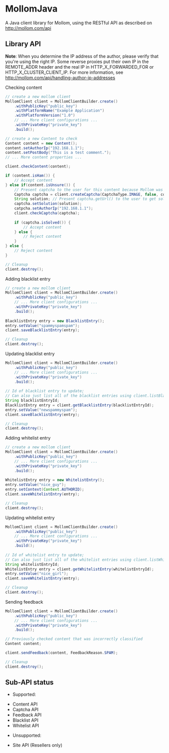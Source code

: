 MollomJava
==========

A Java client library for Mollom, using the RESTful API as described on http://mollom.com/api

Library API
-----------
**Note**: When you determine the IP address of the author, please verify that you're using the
right IP. Some reverse proxies put their own IP in the REMOTE_ADDR header and the real IP
in HTTP_X_FORWARDED_FOR or HTTP_X_CLUSTER_CLIENT_IP. For more information, see
http://mollom.com/api/handling-author-ip-addresses

Checking content
```java
// create a new mollom client
MollomClient client = MollomClientBuilder.create()
    .withPublicKey("public_key")
    .withPlatformName("Example Application")
    .withPlatformVersion("1.0")
    // ... More client configurations ...
    .withPrivateKey("private_key")
    .build();

// create a new Content to check
Content content = new Content();
content.setAuthorIp("192.168.1.1");
content.setPostBody("This is a test comment.");
// ... More content properties ...

client.checkContent(content);

if (content.isHam()) {
    // Accept content
} else if(content.isUnsure()) {
    // Present captcha to the user for this content because Mollom was unsure
    Captcha captcha = client.createCaptcha(CaptchaType.IMAGE, false, content);
    String solution; // Present captcha.getUrl() to the user to get solution
    captcha.setSolution(solution);
    catpcha.setAuthorIp("192.168.1.1");
    client.checkCaptcha(captcha);
    
    if (captcha.isSolved()) {
        // Accept content
    } else {
        // Reject content
    }
} else {
    // Reject content
}

// Cleanup
client.destroy();
```

Adding blacklist entry
```java
// create a new mollom client
MollomClient client = MollomClientBuilder.create()
    .withPublicKey("public_key")
    // ... More client configurations ...
    .withPrivateKey("private_key")
    .build();
    
BlacklistEntry entry = new BlacklistEntry();
entry.setValue("spammyspamspam");
client.saveBlacklistEntry(entry);

// Cleanup
client.destroy();
```

Updating blacklist entry
```java
MollomClient client = MollomClientBuilder.create()
    .withPublicKey("public_key")
    // ... More client configurations ...
    .withPrivateKey("private_key")
    .build();
    
// Id of blacklist entry to update;
// Can also just list all of the blacklist entries using client.listBlacklistEntries();
String blacklistEntryId; 
BlacklistEntry entry = client.getBlacklistEntry(blacklistEntryId);
entry.setValue("newspammyspam");
client.saveBlacklistEntry(entry);

// Cleanup
client.destroy();
```

Adding whitelist entry
```java
// create a new mollom client
MollomClient client = MollomClientBuilder.create()
    .withPublicKey("public_key")
    // ... More client configurations ...
    .withPrivateKey("private_key")
    .build();
    
WhitelistEntry entry = new WhitelistEntry();
entry.setValue("nice_guy");
entry.setContext(Context.AUTHORID);
client.saveWhitelistEntry(entry);

// Cleanup
client.destroy();
```

Updating whitelist entry
```java
MollomClient client = MollomClientBuilder.create()
    .withPublicKey("public_key")
    // ... More client configurations ...
    .withPrivateKey("private_key")
    .build();
    
// Id of whitelist entry to update;
// Can also just list all of the whitelist entries using client.listWhitelistEntries();
String whitelistEntryId; 
WhitelistEntry entry = client.getWhitelistEntry(whitelistEntryId);
entry.setValue("nice_girl");
client.saveWhitelistEntry(entry);

// Cleanup
client.destroy();
```

Sending feedback
```java
MollomClient client = MollomClientBuilder.create()
    .withPublicKey("public_key")
    // ... More client configurations ...
    .withPrivateKey("private_key")
    .build();

// Previously checked content that was incorrectly classified
Content content; 

client.sendFeedback(content, FeedbackReason.SPAM);

// Cleanup
client.destroy();
```

Sub-API status
--------------

 - Supported:
  * Content API
  * Captcha API
  * Feedback API
  * Blacklist API
  * Whitelist API

 - Unsupported:
  * Site API (Resellers only)
